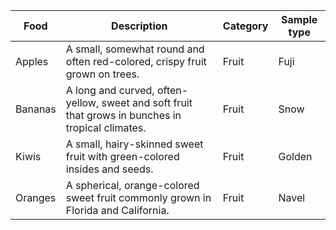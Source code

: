 <head>
<link rel="stylesheet" type="text/css" href="//cdn.datatables.net/1.10.13/css/jquery.dataTables.css">
<script type="text/javascript" charset="utf8" src="//cdn.datatables.net/1.10.13/js/jquery.dataTables.js"></script>
<script>
      $(document).ready(function(){
          $('div.datatable-begin').nextUntil('div.datatable-end', 'table').addClass('display');
          $('table.display').DataTable( {
              paging: true,
              stateSave: true,
              searching: true
          });
       });
    </script>
</head>



<div class="datatable-begin"></div>
<table>
<thead>
<tr>
<th>Food</th>
<th>Description</th>
<th>Category</th>
<th>Sample type</th>
</tr>
</thead>
<tbody>
<tr>
<td>Apples</td>
<td>A small, somewhat round and often red-colored, crispy fruit grown on trees.</td>
<td>Fruit</td>
<td>Fuji</td>
</tr>
<tr>
<td>Bananas</td>
<td>A long and curved, often-yellow, sweet and soft fruit that grows in bunches in tropical climates.</td>
<td>Fruit</td>
<td>Snow</td>
</tr>
<tr>
<td>Kiwis</td>
<td>A small, hairy-skinned sweet fruit with green-colored insides and seeds.</td>
<td>Fruit</td>
<td>Golden</td>
</tr>
<tr>
<td>Oranges</td>
<td>A spherical, orange-colored sweet fruit commonly grown in Florida and California.</td>
<td>Fruit</td>
<td>Navel</td>
</tr>
</tbody>
</table>
<div class="datatable-end"></div>

